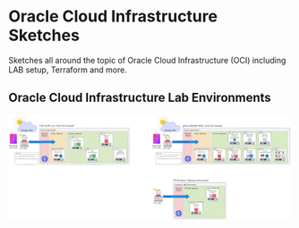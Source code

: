 # Oracle Cloud Infrastructure Sketches

Sketches all around the topic of Oracle Cloud Infrastructure (OCI) including LAB
setup, Terraform and more.

## Oracle Cloud Infrastructure Lab Environments

![Oracle Cloud Infrastructure Lab Environments](./oci-labs.png)
